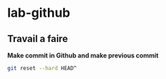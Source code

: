 # lab-github

## Travail a faire

**Make commit in Github and make previous commit** 

```bash
git reset --hard HEAD^

```

